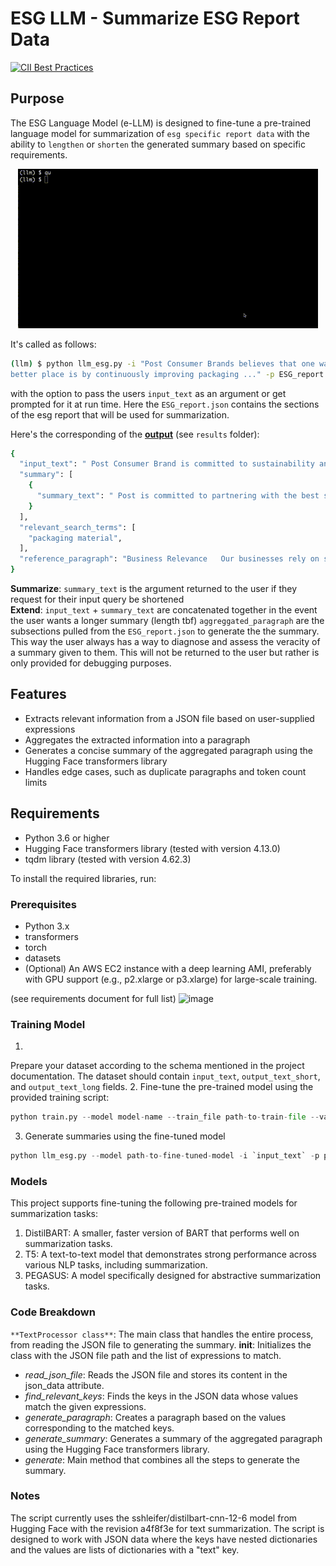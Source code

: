 # ESG LLM - Summarize ESG Report Data

[![CII Best Practices](https://bestpractices.coreinfrastructure.org/projects/569/badge)](https://bestpractices.coreinfrastructure.org/projects/569)<br>

## Purpose

The ESG Language Model (e-LLM) is designed to fine-tune a pre-trained language model for summarization of `esg specific report data` with the ability to `lengthen` or `shorten` the generated summary based on specific requirements.
<div align="center">
  <img src="demo/demo.gif" alt="Demo GIF">
</div>

It's called as follows:
```bash
(llm) $ python llm_esg.py -i "Post Consumer Brands believes that one way to make the world a
better place is by continuously improving packaging ..." -p ESG_report.json
```

with the option to pass the users `input_text` as an argument or get prompted for it at run time. Here the `ESG_report.json` contains the sections of the esg report that will be used for summarization. 

Here's the corresponding of the **[output](results/output.json)** (see `results` folder):
```bash
{
  "input_text": " Post Consumer Brand is committed to sustainability and delivering a positive impact on the world. This year we have refreshed our strategic framework to align with our purpose. Our purpose is to connect people and the community through food. packaging material ...",
  "summary": [
    {
      "summary_text": " Post is committed to partnering with the best suppliers and is an advocate of supplier diversity . 90% of supplier facilities providing ingredients and packaging materials are located domestically in North America or Europe . The company reduced paper packaging material usage by about 930,000 pounds last year ."
    }
  ],
  "relevant_search_terms": [
    "packaging material",
  ],
  "reference_paragraph": "Business Relevance   Our businesses rely on steady supplies of ingredients and packaging materials to be used in products, which are purchased directly from approximately 2,300 domestic and international supplier facilities Given our company\u2019s operational footprint, approximately 90% of supplier facilities providing ingredients and packaging materials are located domestically in North America or Europe In fiscal year 2022, Post companies procured ingredients and packaging materials directly from approximately 2,300 supplier facilities with geographical breakdown as shown to the right:   Ingredient and Packaging Procurement by Region North America 75 % Europe 13% Rest of the world 12%     SUPPLIER DIVERSITY     Post is committed to partnering with the best suppliers and is an advocate of supplier diversity, believing it brings strength and flexibility to our supply base and increases competition in the sourcing process Plastic isn\u2019t the only packaging material we\u2019re working to reduce our usage of Last year, we reduced paper packaging material usage by about 930,000 pounds Currently, about 90% of the packaging materials, by weight, that Post Consumer Brands uses in manufacturing plants are made from recycled content or renewable resources and can be recycled by consumers The year before, the Post Consumer Brands team reduced paper packaging material usage by about 930,000 pounds "
}
```
**Summarize**: `summary_text` is the argument returned to the user if they request for their input query be shortened<br>
**Extend**: `input_text` + `summary_text` are concatenated together in the event the user wants a longer summary (length tbf)
`aggreggated_paragraph` are the subsections pulled from the `ESG_report.json` to generate the the summary. This way the user always has a way to diagnose and assess the veracity of a summary given to them. This will not be returned to the user but rather is only provided for debugging purposes. 

## Features

- Extracts relevant information from a JSON file based on user-supplied expressions
- Aggregates the extracted information into a paragraph
- Generates a concise summary of the aggregated paragraph using the Hugging Face transformers library
- Handles edge cases, such as duplicate paragraphs and token count limits

## Requirements

- Python 3.6 or higher
- Hugging Face transformers library (tested with version 4.13.0)
- tqdm library (tested with version 4.62.3)

To install the required libraries, run:
### Prerequisites

- Python 3.x
- transformers
- torch
- datasets
- (Optional) An AWS EC2 instance with a deep learning AMI, preferably with GPU support (e.g., p2.xlarge or p3.xlarge) for large-scale training.

(see requirements document for full list)
![image](https://user-images.githubusercontent.com/9307673/235316469-c6970297-0798-49c9-82ba-e4781bd0c2da.png)
### Training Model
1.
Prepare your dataset according to the schema mentioned in the project documentation. The dataset should contain `input_text`, `output_text_short`, and `output_text_long` fields.
2. 
Fine-tune the pre-trained model using the provided training script:
```python
python train.py --model model-name --train_file path-to-train-file --validation_file path-to-validation-file --epochs number-of-epochs --output_dir path-to-output-directory
```
3. Generate summaries using the fine-tuned model

```python
python llm_esg.py --model path-to-fine-tuned-model -i `input_text` -p path-to-ESG_reprort-json --summary_type short|long
```
### Models
This project supports fine-tuning the following pre-trained models for summarization tasks:

1. DistilBART: A smaller, faster version of BART that performs well on summarization tasks.
2. T5: A text-to-text model that demonstrates strong performance across various NLP tasks, including summarization.
3. PEGASUS: A model specifically designed for abstractive summarization tasks.

### Code Breakdown
`**TextProcessor class**`: The main class that handles the entire process, from reading the JSON file to generating the summary.
__init__: Initializes the class with the JSON file path and the list of expressions to match.
- _read_json_file_: Reads the JSON file and stores its content in the json_data attribute.
- _find_relevant_keys_: Finds the keys in the JSON data whose values match the given expressions.
- _generate_paragraph_: Creates a paragraph based on the values corresponding to the matched keys.
- _generate_summary_: Generates a summary of the aggregated paragraph using the Hugging Face transformers library.
- _generate_: Main method that combines all the steps to generate the summary.


### Notes
The script currently uses the sshleifer/distilbart-cnn-12-6 model from Hugging Face with the revision a4f8f3e for text summarization.
The script is designed to work with JSON data where the keys have nested dictionaries and the values are lists of dictionaries with a "text" key.


